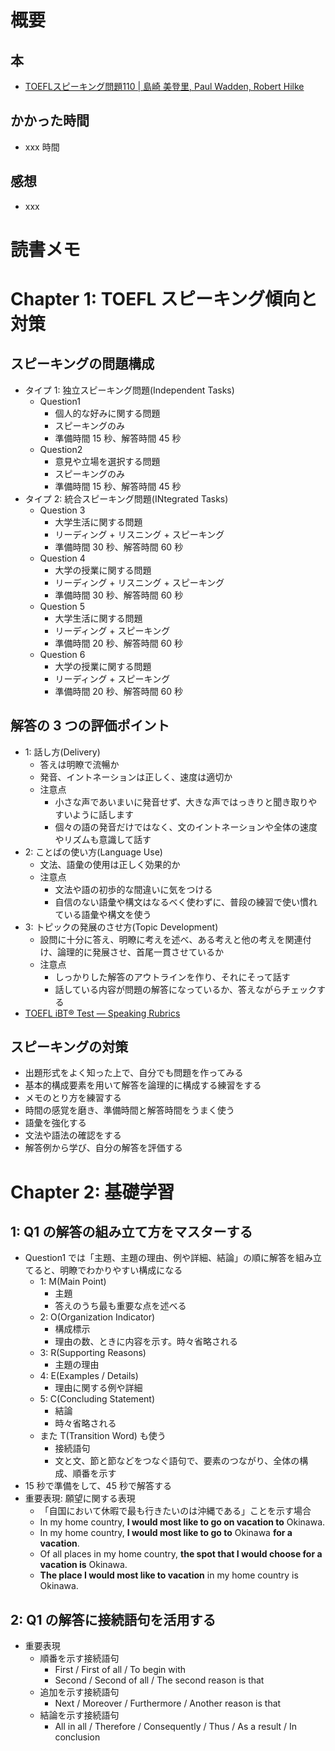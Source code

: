 # 概要

## 本

- [TOEFLスピーキング問題110 | 島崎 美登里, Paul Wadden, Robert Hilke](https://amzn.to/37L2Wcg)

## かかった時間

- xxx 時間

## 感想

- xxx

# 読書メモ

# Chapter 1: TOEFL スピーキング傾向と対策

## スピーキングの問題構成

- タイプ 1: 独立スピーキング問題(Independent Tasks)
  - Question1
    - 個人的な好みに関する問題
    - スピーキングのみ
    - 準備時間 15 秒、解答時間 45 秒
  - Question2
    - 意見や立場を選択する問題
    - スピーキングのみ
    - 準備時間 15 秒、解答時間 45 秒
- タイプ 2: 統合スピーキング問題(INtegrated Tasks)
  - Question 3
    - 大学生活に関する問題
    - リーディング + リスニング + スピーキング
    - 準備時間 30 秒、解答時間 60 秒
  - Question 4
    - 大学の授業に関する問題
    - リーディング + リスニング + スピーキング
    - 準備時間 30 秒、解答時間 60 秒
  - Question 5
    - 大学生活に関する問題
    - リーディング + スピーキング
    - 準備時間 20 秒、解答時間 60 秒
  - Question 6
    - 大学の授業に関する問題
    - リーディング + スピーキング
    - 準備時間 20 秒、解答時間 60 秒

## 解答の 3 つの評価ポイント

- 1: 話し方(Delivery)
  - 答えは明瞭で流暢か
  - 発音、イントネーションは正しく、速度は適切か
  - 注意点
    - 小さな声であいまいに発音せず、大きな声ではっきりと聞き取りやすいように話します
    - 個々の語の発音だけではなく、文のイントネーションや全体の速度やリズムも意識して話す
- 2: ことばの使い方(Language Use)
  - 文法、語彙の使用は正しく効果的か
  - 注意点
    - 文法や語の初歩的な間違いに気をつける
    - 自信のない語彙や構文はなるべく使わずに、普段の練習で使い慣れている語彙や構文を使う
- 3: トピックの発展のさせ方(Topic Development)
  - 設問に十分に答え、明瞭に考えを述べ、ある考えと他の考えを関連付け、論理的に発展させ、首尾一貫させているか
  - 注意点
    - しっかりした解答のアウトラインを作り、それにそって話す
    - 話している内容が問題の解答になっているか、答えながらチェックする
- [TOEFL iBT® Test — Speaking Rubrics](https://www.ets.org/s/toefl/pdf/toefl_speaking_rubrics.pdf)

## スピーキングの対策

- 出題形式をよく知った上で、自分でも問題を作ってみる
- 基本的構成要素を用いて解答を論理的に構成する練習をする
- メモのとり方を練習する
- 時間の感覚を磨き、準備時間と解答時間をうまく使う
- 語彙を強化する
- 文法や語法の確認をする
- 解答例から学び、自分の解答を評価する

# Chapter 2: 基礎学習

## 1: Q1 の解答の組み立て方をマスターする

- Question1 では「主題、主題の理由、例や詳細、結論」の順に解答を組み立てると、明瞭でわかりやすい構成になる
  - 1: M(Main Point)
    - 主題
    - 答えのうち最も重要な点を述べる
  - 2: O(Organization Indicator)
    - 構成標示
    - 理由の数、ときに内容を示す。時々省略される
  - 3: R(Supporting Reasons)
    - 主題の理由
  - 4: E(Examples / Details)
    - 理由に関する例や詳細
  - 5: C(Concluding Statement)
    - 結論
    - 時々省略される
  - また T(Transition Word) も使う
    - 接続語句
    - 文と文、節と節などをつなぐ語句で、要素のつながり、全体の構成、順番を示す
- 15 秒で準備をして、45 秒で解答する
- 重要表現: 願望に関する表現
  - 「自国において休暇で最も行きたいのは沖縄である」ことを示す場合
  - In my home country, **I would most like to go on vacation to** Okinawa.
  - In my home country, **I would most like to go to** Okinawa **for a vacation**.
  - Of all places in my home country, **the spot that I would choose for a vacation is** Okinawa.
  - **The place I would most like to vacation** in my home country is Okinawa.

## 2: Q1 の解答に接続語句を活用する

- 重要表現
  - 順番を示す接続語句
    - First / First of all / To begin with
    - Second / Second of all / The second reason is that
  - 追加を示す接続語句
    - Next / Moreover / Furthermore / Another reason is that
  - 結論を示す接続語句
    - All in all / Therefore / Consequently / Thus / As a result / In conclusion
